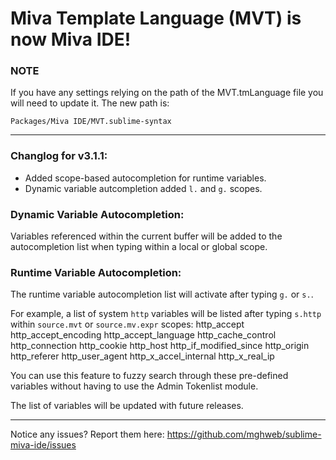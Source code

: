 # Miva Template Language (MVT) is now Miva IDE!

### NOTE
If you have any settings relying on the path of the MVT.tmLanguage file you will need to update it.
The new path is:

```
Packages/Miva IDE/MVT.sublime-syntax
```

---

### Changlog for v3.1.1:
* Added scope-based autocompletion for runtime variables.
* Dynamic variable autcompletion added `l.` and `g.` scopes.

### Dynamic Variable Autocompletion:
Variables referenced within the current buffer will be added to the autocompletion list when typing within a local or global scope.

### Runtime Variable Autocompletion:
The runtime variable autocompletion list will activate after typing `g.` or `s.`.

For example, a list of system `http` variables will be listed after typing `s.http` within `source.mvt` or `source.mv.expr` scopes:
	http_accept
	http_accept_encoding
	http_accept_language
	http_cache_control
	http_connection
	http_cookie
	http_host
	http_if_modified_since
	http_origin
	http_referer
	http_user_agent
	http_x_accel_internal
	http_x_real_ip

You can use this feature to fuzzy search through these pre-defined variables without having to use the Admin Tokenlist module.

The list of variables will be updated with future releases.

---

Notice any issues? Report them here:
https://github.com/mghweb/sublime-miva-ide/issues